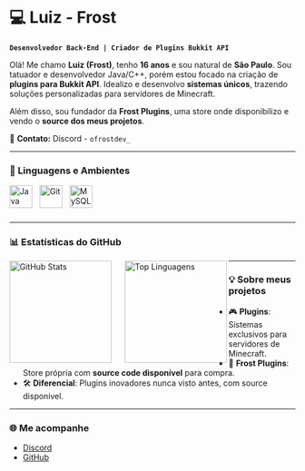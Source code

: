 # 💻​ Luiz - Frost

**`Desenvolvedor Back-End | Criador de Plugins Bukkit API`**

Olá! Me chamo **Luiz (Frost)**, tenho **16 anos** e sou natural de **São Paulo**. Sou tatuador e desenvolvedor Java/C++, porém estou focado na criação de **plugins para Bukkit API**. Idealizo e desenvolvo **sistemas únicos**, trazendo soluções personalizadas para servidores de Minecraft.  

Além disso, sou fundador da **Frost Plugins**, uma store onde disponibilizo e vendo o **source dos meus projetos**.  

💬 **Contato:** Discord - `ofrostdev_`  

---

### 🤖 Linguagens e Ambientes

<img 
    align="left" 
    alt="Java" 
    title="Java"
    width="40px" 
    style="padding-right: 10px;" 
    src="https://cdn.jsdelivr.net/gh/devicons/devicon@latest/icons/java/java-plain.svg" 
/>

<img 
    align="left" 
    alt="Git" 
    title="Git" 
    width="40px" 
    style="padding-right: 10px;" 
    src="https://cdn.jsdelivr.net/gh/devicons/devicon@latest/icons/git/git-plain.svg" 
/>

<img 
    align="left" 
    alt="MySQL" 
    title="MySQL" 
    width="40px" 
    style="padding-right: 10px;" 
    src="https://cdn.jsdelivr.net/gh/devicons/devicon@latest/icons/mysql/mysql-original.svg" 
/>

<br/>
<br/>
<br/>

---

### 📊 Estatísticas do GitHub

<p>
  <img 
    align="left" 
    alt="GitHub Stats" 
    height="180" 
    style="padding-right: 20px;" 
    src="https://github-readme-stats.vercel.app/api?username=ofrostdev&show_icons=true&theme=dark&include_all_commits=true&locale=pt-br" 
  />

  <img 
    align="left" 
    alt="Top Linguagens" 
    height="180" 
    src="https://github-readme-stats.vercel.app/api/top-langs/?username=ofrostdev&theme=dark&layout=compact&custom_title=Tecnologias&langs_count=9" 
  />
</p>

---

### 💡 Sobre meus projetos

- 🎮 **Plugins**: Sistemas exclusivos para servidores de Minecraft.  
- 🛒 **Frost Plugins**: Store própria com **source code disponível** para compra.  
- 🛠️ **Diferencial**: Plugins inovadores nunca visto antes, com source disponivel.  

---

### 🌐 Me acompanhe

- [Discord](https://discord.com/users/ofrostdev_)  
- [GitHub](https://github.com/ofrostdev)  
